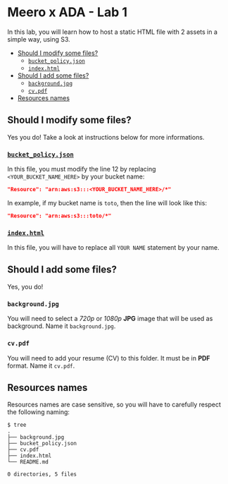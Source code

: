 # Meero x ADA - Lab 1 <!-- omit in toc -->

In this lab, you will learn how to host a static HTML file with 2 assets in a simple way, using S3.

- [Should I modify some files?](#should-i-modify-some-files)
  - [`bucket_policy.json`](#bucket_policyjson)
  - [`index.html`](#indexhtml)
- [Should I add some files?](#should-i-add-some-files)
  - [`background.jpg`](#backgroundjpg)
  - [`cv.pdf`](#cvpdf)
- [Resources names](#resources-names)

## Should I modify some files?

Yes you do! Take a look at instructions below for more informations.

### [`bucket_policy.json`](bucket_policy.json)

In this file, you must modify the line 12 by replacing `<YOUR_BUCKET_NAME_HERE>` by your bucket name:

```json
"Resource": "arn:aws:s3:::<YOUR_BUCKET_NAME_HERE>/*"
```

In example, if my bucket name is `toto`, then the line will look like this:

```json
"Resource": "arn:aws:s3:::toto/*"
```

### [`index.html`](index.html)

In this file, you will have to replace all `YOUR NAME` statement by your name.

## Should I add some files?

Yes, you do!

### `background.jpg`

You will need to select a *720p* or *1080p* **JPG** image that will be used as background. Name it `background.jpg`.

### `cv.pdf`

You will need to add your resume (CV) to this folder. It must be in **PDF** format. Name it `cv.pdf`.

## Resources names

Resources names are case sensitive, so you will have to carefully respect the following naming:

```console
$ tree
.
├── background.jpg
├── bucket_policy.json
├── cv.pdf
├── index.html
└── README.md

0 directories, 5 files
```
